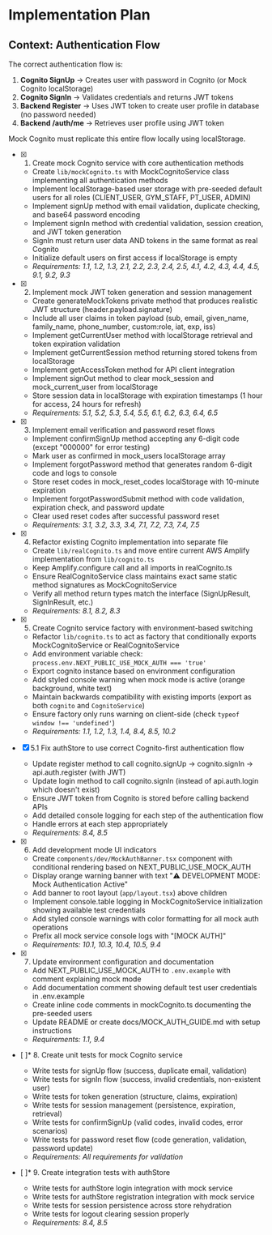 # Implementation Plan

## Context: Authentication Flow

The correct authentication flow is:
1. **Cognito SignUp** → Creates user with password in Cognito (or Mock Cognito localStorage)
2. **Cognito SignIn** → Validates credentials and returns JWT tokens
3. **Backend Register** → Uses JWT token to create user profile in database (no password needed)
4. **Backend /auth/me** → Retrieves user profile using JWT token

Mock Cognito must replicate this entire flow locally using localStorage.

- [x] 1. Create mock Cognito service with core authentication methods
  - Create `lib/mockCognito.ts` with MockCognitoService class implementing all authentication methods
  - Implement localStorage-based user storage with pre-seeded default users for all roles (CLIENT_USER, GYM_STAFF, PT_USER, ADMIN)
  - Implement signUp method with email validation, duplicate checking, and base64 password encoding
  - Implement signIn method with credential validation, session creation, and JWT token generation
  - SignIn must return user data AND tokens in the same format as real Cognito
  - Initialize default users on first access if localStorage is empty
  - _Requirements: 1.1, 1.2, 1.3, 2.1, 2.2, 2.3, 2.4, 2.5, 4.1, 4.2, 4.3, 4.4, 4.5, 9.1, 9.2, 9.3_

- [x] 2. Implement mock JWT token generation and session management
  - Create generateMockTokens private method that produces realistic JWT structure (header.payload.signature)
  - Include all user claims in token payload (sub, email, given_name, family_name, phone_number, custom:role, iat, exp, iss)
  - Implement getCurrentUser method with localStorage retrieval and token expiration validation
  - Implement getCurrentSession method returning stored tokens from localStorage
  - Implement getAccessToken method for API client integration
  - Implement signOut method to clear mock_session and mock_current_user from localStorage
  - Store session data in localStorage with expiration timestamps (1 hour for access, 24 hours for refresh)
  - _Requirements: 5.1, 5.2, 5.3, 5.4, 5.5, 6.1, 6.2, 6.3, 6.4, 6.5_

- [x] 3. Implement email verification and password reset flows
  - Implement confirmSignUp method accepting any 6-digit code (except "000000" for error testing)
  - Mark user as confirmed in mock_users localStorage array
  - Implement forgotPassword method that generates random 6-digit code and logs to console
  - Store reset codes in mock_reset_codes localStorage with 10-minute expiration
  - Implement forgotPasswordSubmit method with code validation, expiration check, and password update
  - Clear used reset codes after successful password reset
  - _Requirements: 3.1, 3.2, 3.3, 3.4, 7.1, 7.2, 7.3, 7.4, 7.5_

- [x] 4. Refactor existing Cognito implementation into separate file
  - Create `lib/realCognito.ts` and move entire current AWS Amplify implementation from `lib/cognito.ts`
  - Keep Amplify.configure call and all imports in realCognito.ts
  - Ensure RealCognitoService class maintains exact same static method signatures as MockCognitoService
  - Verify all method return types match the interface (SignUpResult, SignInResult, etc.)
  - _Requirements: 8.1, 8.2, 8.3_

- [x] 5. Create Cognito service factory with environment-based switching
  - Refactor `lib/cognito.ts` to act as factory that conditionally exports MockCognitoService or RealCognitoService
  - Add environment variable check: `process.env.NEXT_PUBLIC_USE_MOCK_AUTH === 'true'`
  - Export cognito instance based on environment configuration
  - Add styled console warning when mock mode is active (orange background, white text)
  - Maintain backwards compatibility with existing imports (export as both `cognito` and `CognitoService`)
  - Ensure factory only runs warning on client-side (check `typeof window !== 'undefined'`)
  - _Requirements: 1.1, 1.2, 1.3, 1.4, 8.4, 8.5, 10.2_

- [x] 5.1 Fix authStore to use correct Cognito-first authentication flow
  - Update register method to call cognito.signUp → cognito.signIn → api.auth.register (with JWT)
  - Update login method to call cognito.signIn (instead of api.auth.login which doesn't exist)
  - Ensure JWT token from Cognito is stored before calling backend APIs
  - Add detailed console logging for each step of the authentication flow
  - Handle errors at each step appropriately
  - _Requirements: 8.4, 8.5_

- [x] 6. Add development mode UI indicators
  - Create `components/dev/MockAuthBanner.tsx` component with conditional rendering based on NEXT_PUBLIC_USE_MOCK_AUTH
  - Display orange warning banner with text "⚠️ DEVELOPMENT MODE: Mock Authentication Active"
  - Add banner to root layout (`app/layout.tsx`) above children
  - Implement console.table logging in MockCognitoService initialization showing available test credentials
  - Add styled console warnings with color formatting for all mock auth operations
  - Prefix all mock service console logs with "[MOCK AUTH]"
  - _Requirements: 10.1, 10.3, 10.4, 10.5, 9.4_

- [x] 7. Update environment configuration and documentation
  - Add NEXT_PUBLIC_USE_MOCK_AUTH to `.env.example` with comment explaining mock mode
  - Add documentation comment showing default test user credentials in .env.example
  - Create inline code comments in mockCognito.ts documenting the pre-seeded users
  - Update README or create docs/MOCK_AUTH_GUIDE.md with setup instructions
  - _Requirements: 1.1, 9.4_

- [ ]* 8. Create unit tests for mock Cognito service
  - Write tests for signUp flow (success, duplicate email, validation)
  - Write tests for signIn flow (success, invalid credentials, non-existent user)
  - Write tests for token generation (structure, claims, expiration)
  - Write tests for session management (persistence, expiration, retrieval)
  - Write tests for confirmSignUp (valid codes, invalid codes, error scenarios)
  - Write tests for password reset flow (code generation, validation, password update)
  - _Requirements: All requirements for validation_

- [ ]* 9. Create integration tests with authStore
  - Write tests for authStore login integration with mock service
  - Write tests for authStore registration integration with mock service
  - Write tests for session persistence across store rehydration
  - Write tests for logout clearing session properly
  - _Requirements: 8.4, 8.5_
